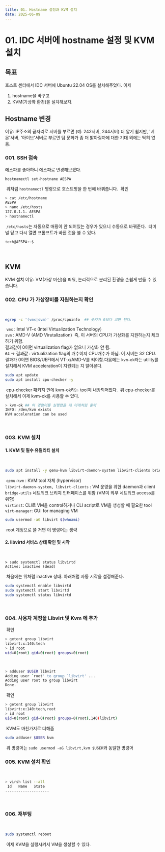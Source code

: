 ```yaml
---
title: 01. Hostname 설정과 KVM 설치
date: 2025-06-09
---
```

# 01. IDC 서버에 hostname 설정 및 KVM 설치
## 목표
​호스트 센터에서 IDC 서버에 Ubuntu 22.04 OS를 설치해주었다. 이제
1. hostname을 바꾸고
2. KVM(가상화 환경)을 설치해보자.
​
## Hostname 변경
​이유: IP주소의 끝자리로 서버를 부르면 (예: 242서버, 244서버) 더 알기 쉽지만, '베몬'서버, '아이브'서버로 부르면  팀 문화가 좀 더 밝아질까에 대한 기대 외에는 딱히 없음.
### 001. SSH 접속
​에스파를 좋아하니 에스파로 변경해보겠다.
​
```
hostnamectl set-hostname AESPA
```
​
위처럼 `hostnamectl` 명령으로 호스트명을 한 번에 바꿔줍니다.
​
확인
```sh
> cat /etc/hostname
AESPA
> nano /etc/hosts
127.0.1.1. AESPA
> hostnamectl
```
​
`/etc/hosts`는 자동으로 매핑이 안 되어있는 경우가 있으니 수동으로 바꿔준다.
​
터미널 닫고 다시 열면 프롬프트가 바뀐 것을 볼 수 있다.
​
```sh
tech@AESPA:~$
```
​
## KVM
​KVM 설치 이유: VM(가상 머신)을 띄워, 논리적으로 분리된 환경을 손쉽게 만들 수 있습니다.
​
### 002\. CPU 가 가상장비를 지원하는지 확인
​
```sh
egrep -c '(vmx|svm)' /proc/cpuinfo  ## 숫자가 0보다 크면 된다.  
```
​
`vmx` : Intel VT-x (Intel Virtualization Technology)  
`svm` : AMD-V (AMD Virutalization)
​
즉, 이 서버의 CPU가 가상화를 지원하는지 체크하기 위함.  
결과값이 0이면 virtualization flag가 없으니 가상화 안 됨.  
`64` → 결과값 : virtualization flag의 개수이지 CPU개수가 아님. 이 서버는 32 CPU.
​
결과가 0이면 BIOS/UEFI에서 VT-x/AMD-V를 켜야함.
​
다음에는 `kvm-ok`라는 utility를 설치해서 KVM acceleration이 지원되는 지 알아본다.
​
```sh
sudo apt update  
sudo apt install cpu-checker -y
```
​
cpu-checker 패키지 안에 kvm-ok라는 tool이 내장되어있다.
​
위 cpu-checker를 설치해서 이제 kvm-ok를 사용할 수 있다.
​
```sh
> kvm-ok ## 이 명령어를 실행했을 때 아래처럼 출력  
INFO: /dev/kvm exists  
KVM acceleration can be used
```
​
### 003. KVM 설치
#### 1. KVM 및 필수 유틸리티 설치
​
```sh
sudo apt install -y qemu-kvm libvirt-daemon-system libvirt-clients bridge-utils virtinst virt-manager
```
​
`qemu-kvm` : KVM tool 자체 (hypervisor)  
`libvirt-daemon-system, libvirt-clients` : VM 운영을 위한 daemon과 client  
`bridge-utils` 네트워크 브리지 인터페이스를 위함 (VM이 외부 네트워크 access를 위함)  
`virtinst`: CLI로 VM을 control하거나 CLI script로 VM을 생성할 때 필요한 tool  
`virt-manager`: GUI for managing VM
​
```sh
sudo usermod -aG libvirt $(whoami)
```
​
root 계정으로 쓸 거면 이 명령어는 생략
​
#### 2. libvirtd 서비스 상태 확인 및 시작
​
```
> sudo systemctl status libvirtd
Active: inactive (dead)
```
​
처음에는 위처럼 inactive 상태. 아래처럼 자동 시작을 설정해준다.
​
```sh
sudo systemctl enable libvirtd
sudo systemctl start libvirtd
sudo systemctl status libvirtd
```
​
### 004. 사용자 계정을 Libvirt 및 Kvm 에 추가
​
확인
​
```sh
> getent group libvirt
libvirt:x:140:tech
> id root
uid=0(root) gid=0(root) groups=0(root)
```
​
```sh
> adduser $USER libvirt
Adding user `root' to group `libvirt' ...
Adding user root to group libvirt
Done.
```
​
확인
​
```sh
> getent group libvirt
libvirt:x:140:tech,root
> id root
uid=0(root) gid=0(root) groups=0(root),140(libvirt)
```
​
KVM도 마찬가지로 더해줌
​
```sh
sudo adduser $USER kvm  
```
​
위 명령어는 `sudo usermod -aG libvirt,kvm $USER`와 동일한 명령어
​
### 005. KVM 설치 확인
​
```sh
> virsh list --all
 Id   Name   State
--------------------
```
​
### 006. 재부팅
​
```sh
sudo systemctl reboot  
```
​
이제 KVM을 실행시켜서 VM을 생성할 수 있다.